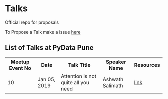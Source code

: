 # Talks
Official repo for proposals
  
To Propose a Talk make a issue <a href = 'https://github.com/PyDataPune/Talks/issues'> here </a>  
  
## List of Talks at PyData Pune
<table>
  <tr>
    <th>Meetup Event No</th>
    <th>Date</th>
    <th>Talk Title</th>
    <th>Speaker Name</th>
    <th>Resources</th>
  </th>  
  <tr>
    <td>10</td>
    <td>Jan 05, 2019</td>
    <td>Attention is not quite all you need</td>
    <td>Ashwath Salimath</td>
    <td><a href = 'https://speakerdeck.com/ashwathsalimath/attention-is-not-quite-all-you-need'>link</a></td>
  </tr>
</table>
